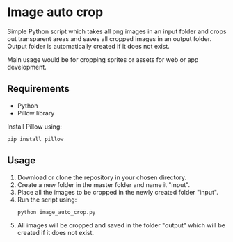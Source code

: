 # Image auto crop
Simple Python script which takes all png images in an input folder and crops out transparent areas and saves all cropped images in an output folder. Output folder is automatically created if it does not exist.

Main usage would be for cropping sprites or assets for web or app development.

## Requirements
* Python
* Pillow library

Install Pillow using:
```
pip install pillow
```

## Usage
1. Download or clone the repository in your chosen directory.
2. Create a new folder in the master folder and name it "input".
3. Place all the images to be cropped in the newly created folder "input".
4. Run the script using:
    ```
    python image_auto_crop.py
    ```
5. All images will be cropped and saved in the folder "output" which will be created if it does not exist.
